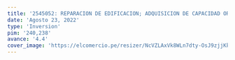 ```yaml
---
title: '2545052: REPARACION DE EDIFICACION; ADQUISICION DE CAPACIDAD ORGANIZACIONAL Y CAPACIDAD ORGANIZACIONAL; EN EL(LA) LA TORRE EXENTA DE LA IGLESIA DE LA JALCA DISTRITO DE LA JALCA, PROVINCIA CHACHAPOYAS, DEPARTAMENTO AMAZONAS'
date: 'Agosto 23, 2022'
type: 'Inversion'
pim: '240,238'
avance: '4.4'
cover_image: 'https://elcomercio.pe/resizer/NcVZLAxVk8WLn7dty-OsJ9zjjKk=/980x528/smart/filters:format(jpeg):quality(75)/cloudfront-us-east-1.images.arcpublishing.com/elcomercio/PNSDZ2YZLBGNBA4FFOWRSGZCYQ.png'
---
```

